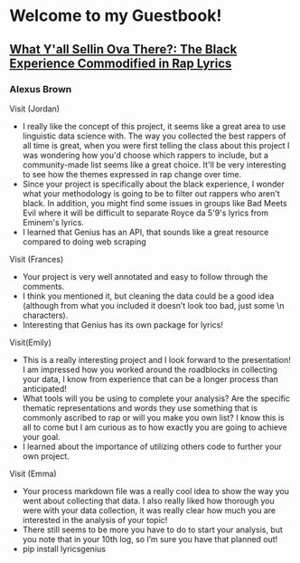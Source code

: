 # Welcome to my Guestbook!
## [What Y'all Sellin Ova There?: The Black Experience Commodified in Rap Lyrics](https://github.com/Data-Science-for-Linguists-2021/Rapper_Topic_Modeling)
### Alexus Brown

Visit (Jordan)
- I really like the concept of this project, it seems like a great area to use linguistic data science with. The way you collected the best rappers of all time is great, when you were first telling the class about this project I was wondering how you'd choose which rappers to include, but a community-made list seems like a great choice. It'll be very interesting to see how the themes expressed in rap change over time.
- Since your project is specifically about the black experience, I wonder what your methodology is going to be to filter out rappers who aren't black. In addition, you might find some issues in groups like Bad Meets Evil where it will be difficult to separate Royce da 5'9's lyrics from Eminem's lyrics.
- I learned that Genius has an API, that sounds like a great resource compared to doing web scraping

Visit (Frances)
- Your project is very well annotated and easy to follow through the comments.
- I think you mentioned it, but cleaning the data could be a good idea (although from what you included it doesn’t look too bad, just some \n characters).
- Interesting that Genius has its own package for lyrics!

Visit(Emily)
- This is a really interesting project and I look forward to the presentation! I am impressed how you worked around the roadblocks in collecting your data, I know from experience that can be a longer process than anticipated!
- What tools will you be using to complete your analysis? Are the specific thematic representations and words they use something that is commonly ascribed to rap or will you make you own list? I know this is all to come but I am curious as to how exactly you are going to achieve your goal.
- I learned about the importance of utilizing others code to further your own project.

Visit (Emma)
- Your process markdown file was a really cool idea to show the way you went about collecting that data. I also really liked how thorough you were with your data collection, it was really clear how much you are interested in the analysis of your topic!
- There still seems to be more you have to do to start your analysis, but you note that in your 10th log, so I’m sure you have that planned out!
- pip install lyricsgenius
